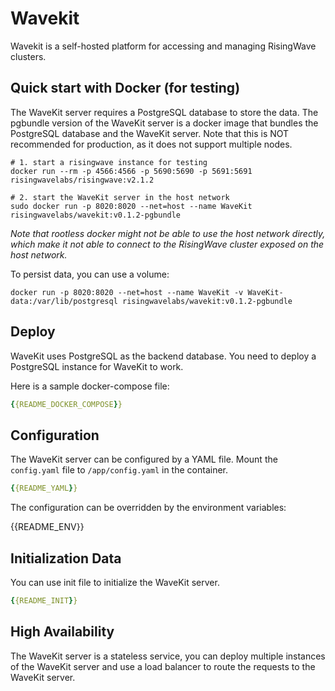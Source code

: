# Wavekit

Wavekit is a self-hosted platform for accessing and managing RisingWave clusters. 

## Quick start with Docker (for testing)

The WaveKit server requires a PostgreSQL database to store the data. The pgbundle version of the WaveKit server is a docker image that bundles the PostgreSQL database and the WaveKit server. Note that this is NOT recommended for production, as it does not support multiple nodes.

```shell
# 1. start a risingwave instance for testing
docker run --rm -p 4566:4566 -p 5690:5690 -p 5691:5691 risingwavelabs/risingwave:v2.1.2  

# 2. start the WaveKit server in the host network 
sudo docker run -p 8020:8020 --net=host --name WaveKit risingwavelabs/wavekit:v0.1.2-pgbundle
```

*Note that rootless docker might not be able to use the host network directly, which make it not able to connect to the RisingWave cluster exposed on the host network.*

To persist data, you can use a volume:

```shell
docker run -p 8020:8020 --net=host --name WaveKit -v WaveKit-data:/var/lib/postgresql risingwavelabs/wavekit:v0.1.2-pgbundle
``` 

## Deploy

WaveKit uses PostgreSQL as the backend database. You need to deploy a PostgreSQL instance for WaveKit to work.

Here is a sample docker-compose file:

```yaml
{{README_DOCKER_COMPOSE}}
```

## Configuration

The WaveKit server can be configured by a YAML file. Mount the `config.yaml` file to `/app/config.yaml` in the container.

```yaml
{{README_YAML}}
```

The configuration can be overridden by the environment variables:

{{README_ENV}}

## Initialization Data

You can use init file to initialize the WaveKit server.

```yaml
{{README_INIT}}
```

## High Availability

The WaveKit server is a stateless service, you can deploy multiple instances of the WaveKit server and use a load balancer to route the requests to the WaveKit server. 
